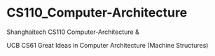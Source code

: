 # CS110_Computer-Architecture
Shanghaitech CS110 Computer-Architecture &

UCB CS61 Great Ideas in Computer Architecture (Machine Structures)
